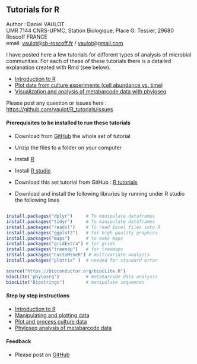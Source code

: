 ## Tutorials for R

Author : Daniel VAULOT  
UMR 7144 CNRS-UPMC, Station Biologique, Place G. Tessier, 29680 Roscoff FRANCE  
email: vaulot@sb-roscoff.fr / vaulot@gmail.com

I have posted here a few tutorials for different types of analysis of microbial communities.  For each of these of these tutorials there is a detailed explanation created with Rmd (see below).

* [Introduction to R](https://github.com/vaulot/R_tutorials/tree/master/introduction)
* [Plot data from culture experiments (cell abundance vs. time)](https://github.com/vaulot/R_tutorials/tree/master/cultures)
* [Visualization and analysis of metabarcode data with phyloseq](https://github.com/vaulot/R_tutorials/tree/master/phyloseq)


Please post any question or issues here : https://github.com/vaulot/R_tutorials/issues

#### Prerequisites to be installed to run these tutorials

* Download from [GitHub](https://github.com/vaulot/R_tutorials/archive/master.zip) the whole set of tutorial 

* Unzip the files to a folder on your computer

* Install [R](https://pbil.univ-lyon1.fr/CRAN/)

* Install [R studio](https://www.rstudio.com/products/rstudio/download/#download)

* Download this set tutorial from GitHub : [R tutorials](https://github.com/vaulot/R_tutorials/archive/master.zip)

* Download and install the following libraries by running under R studio the following lines

```R

install.packages("dplyr")     # To manipulate dataframes
install.packages("tidyr")     # To manipulate dataframes
install.packages("readxl")    # To read Excel files into R
install.packages("ggplot2")   # for high quality graphics
install.packages("maps")      # to make maps
install.packages("gridExtra") # for grids
install.packages("treemap")   # for treemaps
install.packages("FactoMineR") # multivariate analysis
install.packages("plotrix" )  # needed for standard error

source("https://bioconductor.org/biocLite.R")
biocLite('phyloseq')          # metabarcode data analysis
biocLite("Biostrings")        # manipulate sequences
```

#### Step by step instructions

* [Introduction to R](https://vaulot.github.io/tutorials/R_introduction_tutorial.html)
* [Manipulating and plotting data](https://github.com/vaulot/R_tutorials/raw/master/data-wrangling/R_tutorial_data_analysis.pdf)
* [Plot and process culture data](https://vaulot.github.io/tutorials/R_tutorial_cultures.html)
* [Phyloseq analysis of metabarcode data](https://vaulot.github.io/tutorials/Phyloseq_tutorial.html)

#### Feedback

* Please post on [GitHub](https://github.com/vaulot/R_tutorials/issues)

